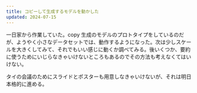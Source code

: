 ```yaml
---
title: コピーして生成するモデルを動かした
updated: 2024-07-15
---
```


一日家から作業していた。copy 生成のモデルのプロトタイプをしているのだが、ようやく小さなデータセットでは、動作するようになった。次は少しスケールを大きくしてみて、それでもいい感じに動くか調べてみる。後いくつか、要約に使うためにいじらなきゃいけないところもあるのでその方法も考えなくてはいけない。

タイの会議のためにスライドとポスターも用意しなきゃいけないが、それは明日本格的に進める。
